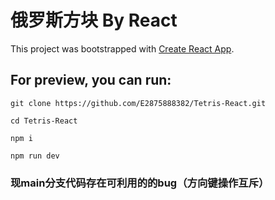 # 俄罗斯方块 By React 

This project was bootstrapped with [Create React App](https://github.com/facebook/create-react-app).

## For preview, you can run:

`git clone https://github.com/E2875888382/Tetris-React.git`

`cd Tetris-React`

`npm i`

`npm run dev`

### 现main分支代码存在可利用的的bug（方向键操作互斥）
